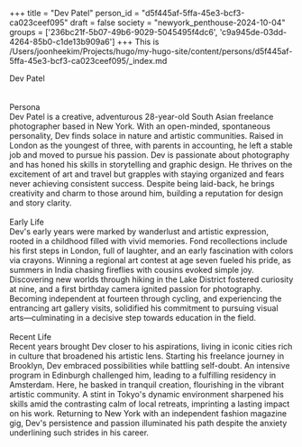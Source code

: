 +++
title = "Dev Patel"
person_id = "d5f445af-5ffa-45e3-bcf3-ca023ceef095"
draft = false
society = "newyork_penthouse-2024-10-04"
groups = ['236bc21f-5b07-49b6-9029-5045495f4dc6', 'c9a945de-03dd-4264-85b0-c1de13b909a6']
+++
This is /Users/joonheekim/Projects/hugo/my-hugo-site/content/persons/d5f445af-5ffa-45e3-bcf3-ca023ceef095/_index.md

<div class="h1_right">Dev Patel</div><br>
<br>
<div class="h2">Persona</div><div class="plain">Dev Patel is a creative, adventurous 28-year-old South Asian freelance photographer based in New York. With an open-minded, spontaneous personality, Dev finds solace in nature and artistic communities. Raised in London as the youngest of three, with parents in accounting, he left a stable job and moved to pursue his passion. Dev is passionate about photography and has honed his skills in storytelling and graphic design. He thrives on the excitement of art and travel but grapples with staying organized and fears never achieving consistent success. Despite being laid-back, he brings creativity and charm to those around him, building a reputation for design and story clarity.</div><br>
<div class="h2">Early Life</div><div class="plain">Dev's early years were marked by wanderlust and artistic expression, rooted in a childhood filled with vivid memories. Fond recollections include his first steps in London, full of laughter, and an early fascination with colors via crayons. Winning a regional art contest at age seven fueled his pride, as summers in India chasing fireflies with cousins evoked simple joy. Discovering new worlds through hiking in the Lake District fostered curiosity at nine, and a first birthday camera ignited passion for photography. Becoming independent at fourteen through cycling, and experiencing the entrancing art gallery visits, solidified his commitment to pursuing visual arts—culminating in a decisive step towards education in the field.</div><br>
<div class="h2">Recent Life</div><div class="plain">Recent years brought Dev closer to his aspirations, living in iconic cities rich in culture that broadened his artistic lens. Starting his freelance journey in Brooklyn, Dev embraced possibilities while battling self-doubt. An intensive program in Edinburgh challenged him, leading to a fulfilling residency in Amsterdam. Here, he basked in tranquil creation, flourishing in the vibrant artistic community. A stint in Tokyo's dynamic environment sharpened his skills amid the contrasting calm of local retreats, imprinting a lasting impact on his work. Returning to New York with an independent fashion magazine gig, Dev's persistence and passion illuminated his path despite the anxiety underlining such strides in his career.</div><br>
